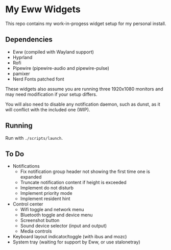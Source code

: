 # My Eww Widgets

This repo contains my work-in-progess widget setup for my personal install.

## Dependencies

- Eww (compiled with Wayland support)
- Hyprland
- Rofi
- Pipewire (pipewire-audio and pipewire-pulse)
- pamixer
- Nerd Fonts patched font

These widgets also assume you are running three 1920x1080 monitors and may need
modification if your setup differs.

You will also need to disable any notification daemon, such as dunst, as it will
conflict with the included one (WIP).

## Running

Run with `./scripts/launch`.

## To Do

- Notifications
  - Fix notification group header not showing the first time one is expanded
  - Truncate notification content if height is exceeded
  - Implement do not disturb
  - Implement priority mode
  - Implement resident hint
- Control center
  - Wifi toggle and network menu
  - Bluetooth toggle and device menu
  - Screenshot button
  - Sound device selector (input and output)
  - Media controls
- Keyboard layout indicator/toggle (with ibus and mozc)
- System tray (waiting for support by Eww, or use stalonetray)
